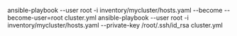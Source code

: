 ansible-playbook --user root -i inventory/mycluster/hosts.yaml  --become --become-user=root cluster.yml
ansible-playbook --user root -i inventory/mycluster/hosts.yaml --private-key /root/.ssh/id_rsa cluster.yml
